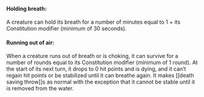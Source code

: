 #### Holding breath:
A creature can hold its breath for a number of minutes equal to 1 + its Constitution modifier (minimum of 30 seconds).

#### Running out of air:
When a creature runs out of breath or is choking, it can survive for a number of rounds equal to its Constitution modifier (minimum of 1 round). At the start of its next turn, it drops to 0 hit points and is dying, and it can’t regain hit points or be stabilized until it can breathe again. It makes [[death saving throw]]s as normal with the exception that it cannot be stable until it is removed from the water.